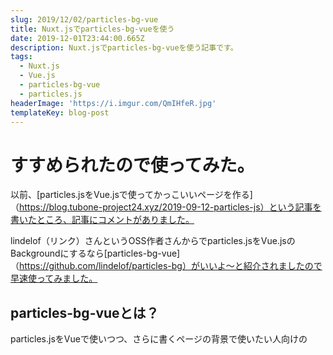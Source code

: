 ```yaml
---
slug: 2019/12/02/particles-bg-vue
title: Nuxt.jsでparticles-bg-vueを使う
date: 2019-12-01T23:44:00.665Z
description: Nuxt.jsでparticles-bg-vueを使う記事です。
tags:
  - Nuxt.js
  - Vue.js
  - particles-bg-vue
  - particles.js
headerImage: 'https://i.imgur.com/QmIHfeR.jpg'
templateKey: blog-post
---
```

# すすめられたので使ってみた。

以前、[particles.jsをVue.jsで使ってかっこいいページを作る]（https://blog.tubone-project24.xyz/2019-09-12-particles-js）という記事を書いたところ、記事にコメントがありました。

lindelof（リンク）さんというOSS作者さんからでparticles.jsをVue.jsのBackgroundにするなら[particles-bg-vue]（https://github.com/lindelof/particles-bg）がいいよ～と紹介されましたので早速使ってみました。

## particles-bg-vueとは？

particles.jsをVueで使いつつ、さらに書くページの背景で使いたい人向けの

